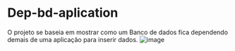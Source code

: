 # Dep-bd-aplication
O projeto se baseia em mostrar como um Banco de dados fica dependendo demais de uma aplicação para inserir dados.
![image](https://user-images.githubusercontent.com/76585138/129444822-485e1769-9162-4e7d-9a9e-ebe1dbd50422.png)
